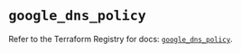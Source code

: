 # `google_dns_policy`

Refer to the Terraform Registry for docs: [`google_dns_policy`](https://registry.terraform.io/providers/hashicorp/google-beta/5.29.1/docs/resources/google_dns_policy).

